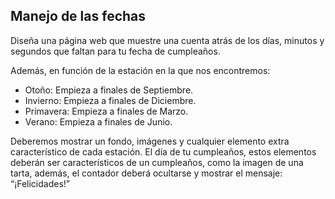 ## Manejo de las fechas

Diseña una página web que muestre una cuenta atrás de los días, minutos y segundos que
faltan para tu fecha de cumpleaños.

Además, en función de la estación en la que nos encontremos:
- Otoño: Empieza a finales de Septiembre.
- Invierno: Empieza a finales de Diciembre.
- Primavera: Empieza a finales de Marzo.
- Verano: Empieza a finales de Junio.
  
Deberemos mostrar un fondo, imágenes y cualquier elemento extra característico de cada
estación. El día de tu cumpleaños, estos elementos deberán ser característicos de un
cumpleaños, como la imagen de una tarta, además, el contador deberá ocultarse y mostrar
el mensaje: “¡Felicidades!”
